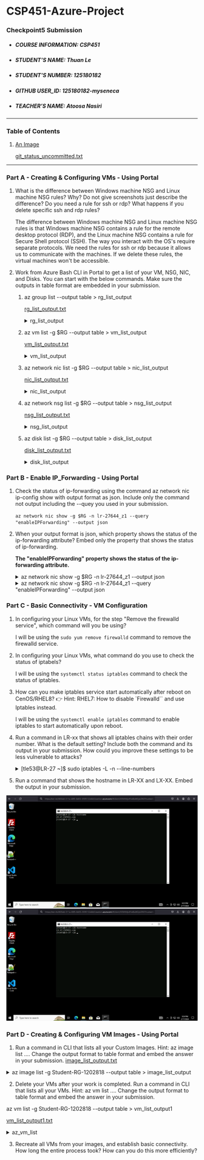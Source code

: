 # CSP451-Azure-Project

### Checkpoint5 Submission

* ##### COURSE INFORMATION: CSP451
* ##### STUDENT’S NAME: Thuan Le
* ##### STUDENT'S NUMBER: 125180182
* ##### GITHUB USER_ID: 125180182-myseneca
* ##### TEACHER’S NAME: Atoosa Nasiri
___

### Table of Contents

1. [An Image](#An-Image)

    [git_status_uncommitted.txt](git_status_uncommitted.txt)
---
### Part A - Creating & Configuring VMs - Using Portal

1. What is the difference between Windows machine NSG and Linux machine NSG rules? Why? Do not give screenshots just describe the difference? Do you need a rule for ssh or rdp? What happens if you delete specific ssh and rdp rules?

    <p>The difference between Windows machine NSG and Linux machine NSG rules is that Windows machine NSG contains a rule for the remote desktop protocol (RDP), and the Linux machine NSG contains a rule for Secure Shell protocol (SSH). The way you interact with the OS's require separate protocols. We need the rules for ssh or rdp because it allows us to communicate with the machines. If we delete these rules, the virtual machines won't be accessible.</p>

2. Work from Azure Bash CLI in Portal to get a list of your VM, NSG, NIC, and Disks. You can start with the below commands. Make sure the outputs in table format are embedded in your submission.

    1. az group list --output table > rg_list_output
    
        [rg_list_output.txt](/Checkpoint5/CP5-Outputs/rg_list_output)
        <details>
        <summary>rg_list_output</summary>
        
        ```
        Name                Location       Status
        ------------------  -------------  ---------
        Bastion_RG          canadacentral  Succeeded
        NetworkWatcherRG    canadacentral  Succeeded
        Student-RG-1202818  canadacentral  Succeeded

        ```
        
        </details>

    2. az vm list -g $RG --output table > vm_list_output
    
        [vm_list_output.txt](/Checkpoint5/CP5-Outputs/vm_list_output)
        <details>
        <summary>vm_list_output</summary>

        ```
        Name    ResourceGroup       Location       Zones
        ------  ------------------  -------------  -------
        LR-27   Student-RG-1202818  canadacentral  1
        LS-27   Student-RG-1202818  canadacentral  1
        WC-27   Student-RG-1202818  canadacentral  1
        WS-27   Student-RG-1202818  canadacentral  1

        ```

        </details>

    3. az network nic list -g $RG --output table > nic_list_output
        
        [nic_list_output.txt](/Checkpoint5/CP5-Outputs/nic_list_output)
        <details>
        <summary>nic_list_output</summary>

        ```
        AuxiliaryMode    AuxiliarySku    DisableTcpStateTracking    EnableAcceleratedNetworking    EnableIPForwarding    Location       MacAddress         Name         NicType    Primary    ProvisioningState    ResourceGroup       ResourceGuid                          VnetEncryptionSupported
        ---------------  --------------  -------------------------  -----------------------------  --------------------  -------------  -----------------  -----------  ---------  ---------  -------------------  ------------------  ------------------------------------  -------------------------
        None             None            False                      False                          False                 canadacentral  60-45-BD-5D-0F-3C  lr-27644_z1  Standard   True       Succeeded            Student-RG-1202818  8ee39a11-7b1a-4e09-b9aa-360016c33ea4  False
        None             None            False                      False                          False                 canadacentral  60-45-BD-5D-B0-2D  ls-27487_z1  Standard   True       Succeeded            Student-RG-1202818  64d29a5f-c48f-4201-8860-6879fcdf6af3  False
        None             None            False                      False                          False                 canadacentral  00-22-48-3C-BF-78  wc-27277_z1  Standard   True       Succeeded            Student-RG-1202818  ef8033b3-fb8a-4fc1-ad73-1564c03d6d8a  False
        None             None            False                      False                          False                 canadacentral  60-45-BD-60-76-58  ws-27435_z1  Standard   True       Succeeded            Student-RG-1202818  c07ed42b-ad1a-4bbf-9786-af7308a39061  False

        ```

        </details>

    4. az network nsg list -g $RG --output table > nsg_list_output

        [nsg_list_output.txt](/Checkpoint5/CP5-Outputs/nsg_list_output)
        <details>
        <summary>nsg_list_output</summary>

        ```
        Location       Name        ProvisioningState    ResourceGroup       ResourceGuid
        -------------  ----------  -------------------  ------------------  ------------------------------------
        canadacentral  LR-27-nsg   Succeeded            Student-RG-1202818  21a33ac3-709c-4328-b342-da65c63c1ca0
        canadacentral  LS-27-nsg   Succeeded            Student-RG-1202818  aa75a725-4ba9-4159-8e31-203bf33c11f4
        canadacentral  WC-27-nsg   Succeeded            Student-RG-1202818  f145ff6a-5c50-4d82-b09b-f7d132a34dc5
        canadacentral  WS-27-nsg   Succeeded            Student-RG-1202818  90080557-9cce-4e8c-86c3-123eca8fe27d
        canadacentral  WS27nsg300  Succeeded            Student-RG-1202818  0e276da9-48a4-4593-bef4-8af13b9958a6

        ```

        </details>
    
    5. az disk list -g $RG --output table > disk_list_output

        [disk_list_output.txt](/Checkpoint5/CP5-Outputs/disk_list_output)

        <details>
        <summary>disk_list_output</summary>

        ```
        HyperVGeneration    Location       Name             ProvisioningState    ResourceGroup
        ------------------  -------------  ---------------  -------------------  ------------------
        V2                  canadacentral  lr-27-ver-0.0.1  Succeeded            Student-RG-1202818
        V1                  canadacentral  lr-27-ver-2      Succeeded            Student-RG-1202818
        V2                  canadacentral  ls-27-ver-0.0.1  Succeeded            Student-RG-1202818
        V1                  canadacentral  ls-27-ver-2      Succeeded            Student-RG-1202818
        V2                  canadacentral  wc-27-ver-0.0.1  Succeeded            Student-RG-1202818
        V1                  canadacentral  wc-27-ver-2      Succeeded            Student-RG-1202818
        V2                  canadacentral  ws-27-ver-0.0.1  Succeeded            Student-RG-1202818
        V1                  canadacentral  ws-27-ver-2      Succeeded            Student-RG-1202818

        ```

        </details>
    
### Part B - Enable IP_Forwarding - Using Portal
1. Check the status of ip-forwarding using the command az network nic ip-config show with output format as json. Include only the command not output including the --quey you used in your submission.

    `az network nic show -g $RG -n lr-27644_z1 --query "enableIPForwarding" --output json`

2. When your output format is json, which property shows the status of the ip-forwarding attribute? Embed only the property that shows the status of ip-forwarding.
**<p> The "enableIPForwarding" property shows the status of the ip-forwarding attribute.</p>**
    <details>
        <summary>az network nic show -g $RG -n lr-27644_z1 --output json</summary>

    `"enableIPForwarding": true,`
    </details>

    <details>
        <summary>az network nic show -g $RG -n lr-27644_z1 --query "enableIPForwarding" --output json</summary>
    true
    </details>

### Part C - Basic Connectivity - VM Configuration

1. In configuring your Linux VMs, for the step "Remove the firewalld service", which command will you be using?
    
    I will be using the `sudo yum remove firewalld` command to remove the firewalld service.

2. In configuring your Linux VMs, what command do you use to check the status of iptabels?

    I will be using the `systemctl status iptables` command to check the status of iptables.

3. How can you make iptables service start automatically after reboot on CenOS/RHEL8? 👉 Hint: RHEL7: How to disable `Firewalld`` and use Iptables instead.

    I will be using the `systemctl enable iptables` command to enable iptables to start automatically upon reboot.

4. Run a command in LR-xx that shows all iptables chains with their order number. What is the default setting? Include both the command and its output in your submission. How could you improve these settings to be less vulnerable to attacks?

    <details>
    <p>The default setting are 5 input rules 1 forward rule, and 0 rules in output. In order to improve these settings to be less vulnerable to attacks, we can add a rule to reject all other protocols that we don't need.</p>

    <summary>[tle53@LR-27 ~]$ sudo iptables -L -n --line-numbers</summary>

    ```
    Chain INPUT (policy ACCEPT)
    num  target     prot opt source               destination
    1    ACCEPT     all  --  0.0.0.0/0            0.0.0.0/0            state RELATED,ESTABLISHED
    2    ACCEPT     icmp --  0.0.0.0/0            0.0.0.0/0
    3    ACCEPT     all  --  0.0.0.0/0            0.0.0.0/0
    4    ACCEPT     tcp  --  0.0.0.0/0            0.0.0.0/0            state NEW tcp dpt:22
    5    REJECT     all  --  0.0.0.0/0            0.0.0.0/0            reject-with icmp-host-prohibited

    Chain FORWARD (policy ACCEPT)
    num  target     prot opt source               destination
    1    REJECT     all  --  0.0.0.0/0            0.0.0.0/0            reject-with icmp-host-prohibited

    Chain OUTPUT (policy ACCEPT)
    num  target     prot opt source               destination
    ```
    </details>

5. Run a command that shows the hostname in LR-XX and LX-XX. Embed the output in your submission.

![LR_SS](/Checkpoint5/LR_SS.png)
![LS_SS](/Checkpoint5/LS_SS.png)


### Part D - Creating & Configuring VM Images - Using Portal

1. Run a command in CLI that lists all your Custom Images. Hint: az image list .... Change the output format to table format and embed the answer in your submission.
[image_list_output.txt](/Checkpoint5/CP5-Outputs/image_list_output)
<details>
<summary>az image list -g Student-RG-1202818 --output table > image_list_output</summary>

```
HyperVGeneration    Location       Name             ProvisioningState    ResourceGroup
------------------  -------------  ---------------  -------------------  ------------------
V2                  canadacentral  lr-27-ver-0.0.1  Succeeded            Student-RG-1202818
V1                  canadacentral  lr-27-ver-2      Succeeded            Student-RG-1202818
V2                  canadacentral  ls-27-ver-0.0.1  Succeeded            Student-RG-1202818
V1                  canadacentral  ls-27-ver-2      Succeeded            Student-RG-1202818
V2                  canadacentral  wc-27-ver-0.0.1  Succeeded            Student-RG-1202818
V1                  canadacentral  wc-27-ver-2      Succeeded            Student-RG-1202818
V2                  canadacentral  ws-27-ver-0.0.1  Succeeded            Student-RG-1202818
V1                  canadacentral  ws-27-ver-2      Succeeded            Student-RG-1202818
```
</details>

2. Delete your VMs after your work is completed. Run a command in CLI that lists all your VMs. Hint: az vm list .... Change the output format to table format and embed the answer in your submission.

az vm list -g Student-RG-1202818 --output table > vm_list_output1

[vm_list_output1.txt](/Checkpoint5/CP5-Outputs/vm_list_output1)
<details>
<summary>az_vm_list</summary>

</details>

3. Recreate all VMs from your images, and establish basic connectivity. How long the entire process took? How can you do this more efficiently?

